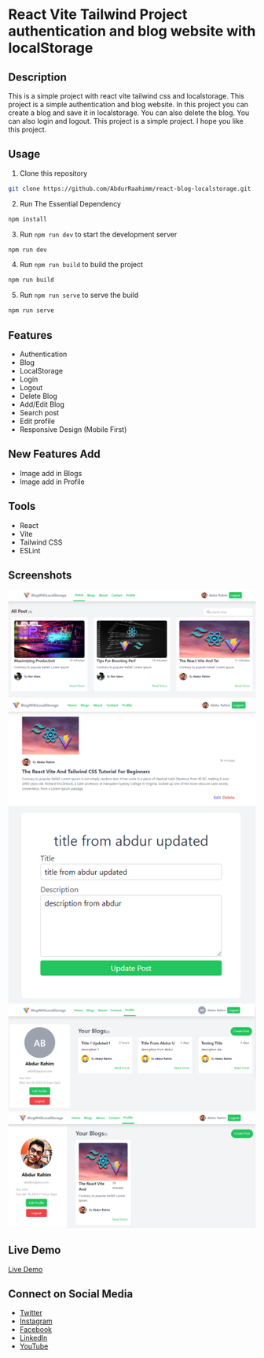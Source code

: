 # React Vite Tailwind Project authentication and blog website with localStorage 
## Description 
This is a simple project with react vite tailwind css and localstorage. This project is a simple authentication and blog website. In this project you can create a blog and save it in localstorage. You can also delete the blog. You can also login and logout. This project is a simple project. I hope you like this project.

## Usage
1. Clone this repository
```bash
git clone https://github.com/AbdurRaahimm/react-blog-localstorage.git
```
2. Run The Essential Dependency
```bash
npm install
```
3. Run `npm run dev` to start the development server
```bash
npm run dev
```
4. Run `npm run build` to build the project
```bash
npm run build
```
5. Run `npm run serve` to serve the build
```bash
npm run serve
```

## Features
- Authentication
- Blog
- LocalStorage
- Login
- Logout
- Delete Blog
- Add/Edit Blog 
- Search post
- Edit profile
- Responsive Design (Mobile First) 

## New Features Add
- Image add in Blogs
- Image add in Profile

## Tools
- React
- Vite
- Tailwind CSS
- ESLint

## Screenshots
![home](public/Screenshots/image.png)
![single post](public/Screenshots/image-1.png)
![update post](public/Screenshots/image-2.png)
![profile](public/Screenshots/image-3.png)
![profile](public/Screenshots/image-4.png)

## Live Demo
[Live Demo](https://react-blog-localstorage.vercel.app/)



## Connect on Social Media
- [Twitter](https://twitter.com/AbdurRahim4G)
- [Instagram](https://www.instagram.com/abdurrahim4g/)
- [Facebook](https://www.facebook.com/Rahim72446)
- [LinkedIn](https://www.linkedin.com/in/abdur-rahim4g/)
- [YouTube](https://youtube.com/@AbdurRahimm)





